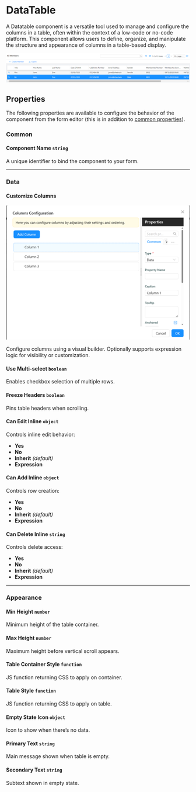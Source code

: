 # DataTable

A Datatable component is a versatile tool used to manage and configure the columns in a table, often within the context of a low-code or no-code platform. This component allows users to define, organize, and manipulate the structure and appearance of columns in a table-based display.

![Image](./images/selectedRow.png)

[//]: # (<iframe width="100%" height="500" src="https://pd-docs-adminportal-test.shesha.dev/shesha/forms-designer/?id=552accec-84dc-4841-962f-ff263b5ade73" title="Columns Component" ></iframe>)

## Properties

The following properties are available to configure the behavior of the component from the form editor (this is in addition to [common properties](/docs/front-end-basics/form-components/common-component-properties)).

### Common
#### **Component Name** `string`  
A unique identifier to bind the component to your form.

___

### Data
#### **Customize Columns** 

![Image](../tables-lists//images/datatable2.png)

Configure columns using a visual builder. Optionally supports expression logic for visibility or customization.

#### **Use Multi-select** `boolean`  
Enables checkbox selection of multiple rows.

#### **Freeze Headers** `boolean`  
Pins table headers when scrolling.

#### **Can Edit Inline** `object`  
Controls inline edit behavior:
- **Yes**
- **No**
- **Inherit** *(default)*
- **Expression**

#### **Can Add Inline** `object`  
Controls row creation:
- **Yes**
- **No**
- **Inherit** *(default)*
- **Expression**

#### **Can Delete Inline** `string`  
Controls delete access:
- **Yes**
- **No**
- **Inherit** *(default)*
- **Expression**

___

### Appearance

#### **Min Height** `number`  
Minimum height of the table container.

#### **Max Height** `number`  
Maximum height before vertical scroll appears.

#### **Table Container Style** `function`  
JS function returning CSS to apply on container.

#### **Table Style** `function`  
JS function returning CSS to apply on table.

#### **Empty State Icon** `object`  
Icon to show when there’s no data.

#### **Primary Text** `string`  
Main message shown when table is empty.

#### **Secondary Text** `string`  
Subtext shown in empty state.